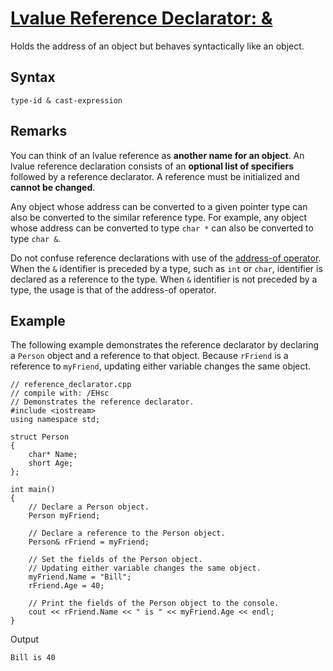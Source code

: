 # [Lvalue Reference Declarator: &](https://docs.microsoft.com/en-us/cpp/cpp/lvalue-reference-declarator-amp?view=msvc-170)

Holds the address of an object but behaves syntactically like an object.

## Syntax

    type-id & cast-expression

## Remarks

You can think of an lvalue reference as **another name for an object**. An lvalue reference declaration consists of an **optional list of specifiers** followed by a reference declarator. A reference must be initialized and **cannot be changed**.

Any object whose address can be converted to a given pointer type can also be converted to the similar reference type. For example, any object whose address can be converted to type `char *` can also be converted to type `char &`.

Do not confuse reference declarations with use of the [address-of operator](https://docs.microsoft.com/en-us/cpp/cpp/address-of-operator-amp?view=msvc-170). When the `&` identifier is preceded by a type, such as `int` or `char`, identifier is declared as a reference to the type. When `&` identifier is not preceded by a type, the usage is that of the address-of operator.

## Example

The following example demonstrates the reference declarator by declaring a `Person` object and a reference to that object. Because `rFriend` is a reference to `myFriend`, updating either variable changes the same object.

    // reference_declarator.cpp
    // compile with: /EHsc
    // Demonstrates the reference declarator.
    #include <iostream>
    using namespace std;

    struct Person
    {
        char* Name;
        short Age;
    };

    int main()
    {
        // Declare a Person object.
        Person myFriend;

        // Declare a reference to the Person object.
        Person& rFriend = myFriend;

        // Set the fields of the Person object.
        // Updating either variable changes the same object.
        myFriend.Name = "Bill";
        rFriend.Age = 40;

        // Print the fields of the Person object to the console.
        cout << rFriend.Name << " is " << myFriend.Age << endl;
    }

Output

    Bill is 40
